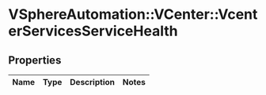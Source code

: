 # VSphereAutomation::VCenter::VcenterServicesServiceHealth

## Properties
Name | Type | Description | Notes
------------ | ------------- | ------------- | -------------


